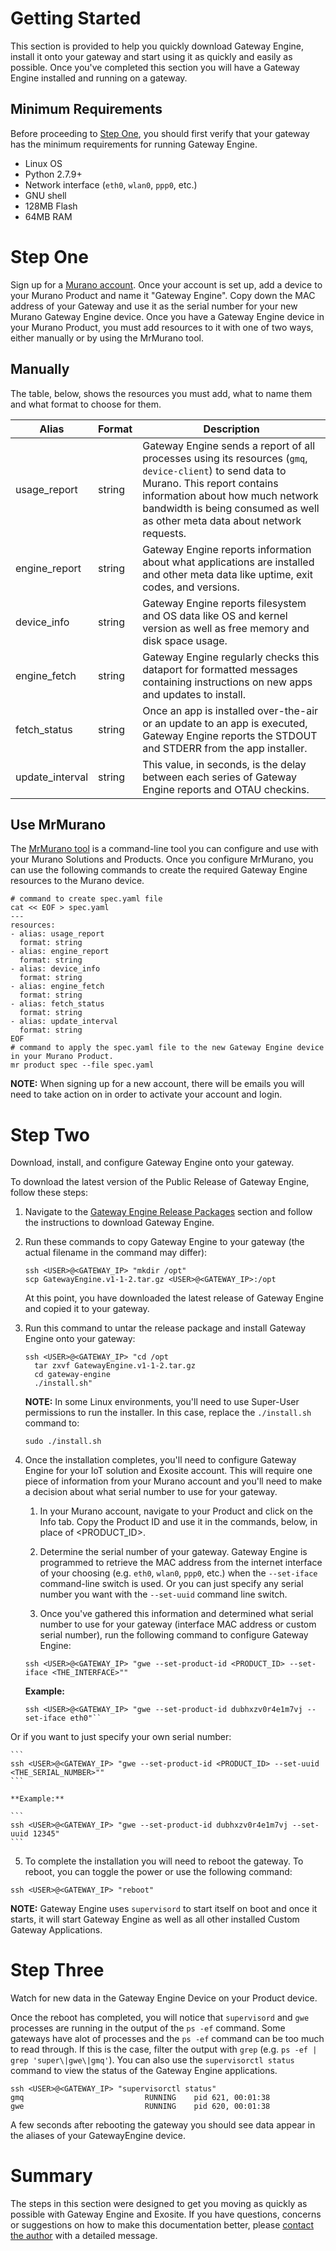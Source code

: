 # Getting Started

This section is provided to help you quickly download Gateway Engine,
install it onto your gateway and start using it as quickly and easily as
possible. Once you've completed this section you will have a Gateway
Engine installed and running on a gateway.

## Minimum Requirements

Before proceeding to [Step One](https://github.com/exosite/docs/blob/gwe/gwe/getting_started.rst.md#step-one), you should first verify that your
gateway has the minimum requirements for running Gateway Engine.

* Linux OS
* Python 2.7.9+
* Network interface (`eth0`, `wlan0`, `ppp0`, etc.)
* GNU shell
* 128MB Flash
* 64MB RAM

# Step One

Sign up for a [Murano account](https://exosite.com/murano/). Once your
account is set up, add a device to your Murano Product and name it
"Gateway Engine". Copy down the MAC address of your Gateway and use it
as the serial number for your new Murano Gateway Engine device. Once you
have a Gateway Engine device in your Murano Product, you must add
resources to it with one of two ways, either manually or by using the MrMurano tool.

## Manually

The table, below, shows the resources you must add, what to name them
and what format to choose for them.

| Alias         | Format        | Description   |
| ------------- | ------------- | ------------- |
| usage_report  | string        | Gateway Engine sends a report of all processes using its resources (`gmq`, `device-client`) to send data to Murano. This report contains information about how much network bandwidth is being consumed as well as other meta data about network requests.|
| engine_report | string | Gateway Engine reports information about what applications are installed and other meta data like uptime, exit codes, and versions.         |
| device_info | string | Gateway Engine reports filesystem and OS data like OS and kernel version as well as free memory and disk space usage.|
| engine_fetch | string | Gateway Engine regularly checks this dataport for formatted messages containing instructions on new apps and updates to install.        |
| fetch_status | string | Once an app is installed over-the-air or an update to an app is executed, Gateway Engine reports the STDOUT and STDERR from the app installer.        |
| update_interval | string | This value, in seconds, is the delay between each series of Gateway Engine reports and OTAU checkins.|

## Use MrMurano

The [MrMurano tool](https://github.com/tadpol/MrMurano) is a
command-line tool you can configure and use with your Murano Solutions
and Products. Once you configure MrMurano, you can use the following
commands to create the required Gateway Engine resources to the Murano
device. 

```
# command to create spec.yaml file
cat << EOF > spec.yaml
---
resources:
- alias: usage_report
  format: string
- alias: engine_report
  format: string
- alias: device_info
  format: string
- alias: engine_fetch
  format: string
- alias: fetch_status
  format: string
- alias: update_interval
  format: string 
EOF
# command to apply the spec.yaml file to the new Gateway Engine device in your Murano Product.
mr product spec --file spec.yaml
```

**NOTE:** When signing up for a new account, there will be emails you will need to
take action on in order to activate your account and login.

# Step Two

Download, install, and configure Gateway Engine onto your gateway.

To download the latest version of the Public Release of Gateway Engine,
follow these steps:

1.  Navigate to the [Gateway Engine Release Packages](https://github.com/exosite/docs/blob/gwe/gwe/release_packages.rst.md#gateway-engine-release-packages) section and follow the instructions to
    download Gateway Engine.
2.  Run these commands to copy Gateway Engine to your gateway (the
    actual filename in the command may differ):

    ```
    ssh <USER>@<GATEWAY_IP> "mkdir /opt"
    scp GatewayEngine.v1-1-2.tar.gz <USER>@<GATEWAY_IP>:/opt 
    ```

    At this point, you have downloaded the latest release of Gateway Engine and copied it to your gateway.

3.  Run this command to untar the release package and install Gateway
    Engine onto your gateway:

    ```
    ssh <USER>@<GATEWAY_IP> "cd /opt
      tar zxvf GatewayEngine.v1-1-2.tar.gz
      cd gateway-engine
      ./install.sh"
    ```

    **NOTE:** In some Linux environments, you'll need to use Super-User permissions to run the installer. In this case, replace the `./install.sh` command to:

    ```
    sudo ./install.sh
    ```

4.  Once the installation completes, you'll need to configure Gateway
    Engine for your IoT solution and Exosite account. This will require
    one piece of information from your Murano account and you'll need to
    make a decision about what serial number to use for your gateway.

    1.  In your Murano account, navigate to your Product and click on
        the Info tab. Copy the Product ID and use it in the commands,
        below, in place of &lt;PRODUCT\_ID&gt;.
    2.  Determine the serial number of your gateway. Gateway Engine is
        programmed to retrieve the MAC address from the internet
        interface of your choosing (e.g. `eth0`, `wlan0`,
        `ppp0`, etc.) when the `--set-iface` command-line switch
        is used. Or you can just specify any serial number you want
        with the `--set-uuid` command line switch.
   
    3.  Once you've gathered this information and determined what serial
        number to use for your gateway (interface MAC address or custom
        serial number), run the following command to configure Gateway
        Engine:

    ``` 
    ssh <USER>@<GATEWAY_IP> "gwe --set-product-id <PRODUCT_ID> --set-iface <THE_INTERFACE>""
    ```

    **Example:**

    ```
    ssh <USER>@<GATEWAY_IP> "gwe --set-product-id dubhxzv0r4e1m7vj --set-iface eth0"``
    ```
    
 Or if you want to just specify your own serial number:
 
    ```
    ssh <USER>@<GATEWAY_IP> "gwe --set-product-id <PRODUCT_ID> --set-uuid <THE_SERIAL_NUMBER>""
    ```
        
    **Example:**

    ```
    ssh <USER>@<GATEWAY_IP> "gwe --set-product-id dubhxzv0r4e1m7vj --set-uuid 12345"
    ```
    
5.  To complete the installation you will need to reboot the gateway.
    To reboot, you can toggle the power or use the following command:

  ```
  ssh <USER>@<GATEWAY_IP> "reboot"
  ```
  
**NOTE:** Gateway Engine uses `supervisord` to start itself on boot and once it starts, it will start Gateway Engine as well as all other installed Custom Gateway Applications.

# Step Three

Watch for new data in the Gateway Engine Device on your Product device.

Once the reboot has completed, you will notice that `supervisord` and
`gwe` processes are running in the output of the `ps -ef` command. Some
gateways have alot of processes and the `ps -ef` command can be too much
to read through. If this is the case, filter the output with `grep`
(e.g. `ps -ef | grep 'super\|gwe\|gmq'`). You can also use the
`supervisorctl status` command to view the status of the Gateway Engine
applications.

```
ssh <USER>@<GATEWAY_IP> "supervisorctl status"
gmq                           RUNNING    pid 621, 00:01:38
gwe                           RUNNING    pid 620, 00:01:38
```

A few seconds after rebooting the gateway you should see data appear in
the aliases of your GatewayEngine device.

# Summary

The steps in this section were designed to get you moving as quickly as
possible with Gateway Engine and Exosite. If you have questions,
concerns or suggestions on how to make this documentation better, please
[contact the author](gwesupport@exosite.com) with a detailed message.
